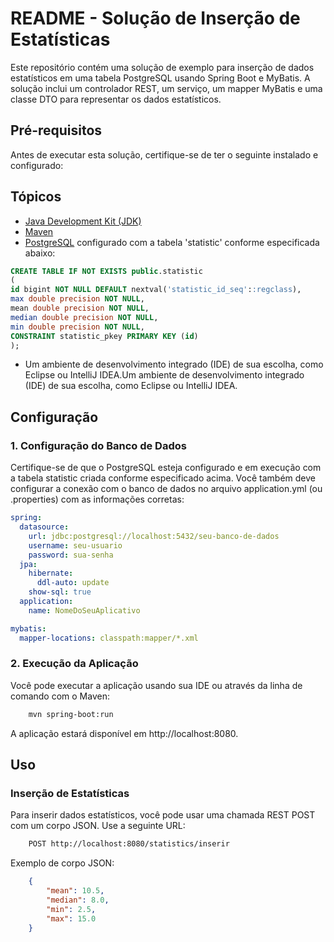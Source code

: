 
# README - Solução de Inserção de Estatísticas


Este repositório contém uma solução de exemplo para inserção de dados estatísticos em uma tabela PostgreSQL usando Spring Boot e MyBatis. A solução inclui um controlador REST, um serviço, um mapper MyBatis e uma classe DTO para representar os dados estatísticos.



## Pré-requisitos

Antes de executar esta solução, certifique-se de ter o seguinte instalado e configurado:

## Tópicos
- [Java Development Kit (JDK)](https://www.oracle.com/java/technologies/downloads/)
- [Maven](https://maven.apache.org/)
- [PostgreSQL](https://www.postgresql.org/) configurado com a tabela 'statistic' conforme especificada abaixo:

```sql
CREATE TABLE IF NOT EXISTS public.statistic
(
id bigint NOT NULL DEFAULT nextval('statistic_id_seq'::regclass),
max double precision NOT NULL,
mean double precision NOT NULL,
median double precision NOT NULL,
min double precision NOT NULL,
CONSTRAINT statistic_pkey PRIMARY KEY (id)
);
```

- Um ambiente de desenvolvimento integrado (IDE) de sua escolha, como Eclipse ou IntelliJ IDEA.Um ambiente de desenvolvimento integrado (IDE) de sua escolha, como Eclipse ou IntelliJ IDEA.


## Configuração
### 1. Configuração do Banco de Dados
Certifique-se de que o PostgreSQL esteja configurado e em execução com a tabela statistic criada conforme especificado acima. Você também deve configurar a conexão com o banco de dados no arquivo application.yml (ou .properties) com as informações corretas:

```yaml
spring:
  datasource:
    url: jdbc:postgresql://localhost:5432/seu-banco-de-dados
    username: seu-usuario
    password: sua-senha
  jpa:
    hibernate:
      ddl-auto: update
    show-sql: true
  application:
    name: NomeDoSeuAplicativo

mybatis:
  mapper-locations: classpath:mapper/*.xml
```

### 2. Execução da Aplicação
Você pode executar a aplicação usando sua IDE ou através da linha de comando com o Maven:
```bash
    mvn spring-boot:run
```
A aplicação estará disponível em http://localhost:8080.


## Uso

### Inserção de Estatísticas

Para inserir dados estatísticos, você pode usar uma chamada REST POST com um corpo JSON. Use a seguinte URL:

```bash
    POST http://localhost:8080/statistics/inserir
```

Exemplo de corpo JSON:

```json
    {
        "mean": 10.5,
        "median": 8.0,
        "min": 2.5,
        "max": 15.0
    }
```
